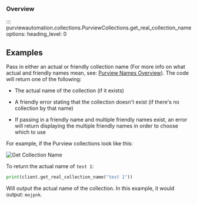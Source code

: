 ### Overview
::: purviewautomation.collections.PurviewCollections.get_real_collection_name
    options:
        heading_level: 0

## Examples

Pass in either an actual or friendly collection name (For more info on what actual and friendly names mean, see: [Purview Names Overview](../how-purview-names-work.md)). The code will return one of the following:

- The actual name of the collection (if it exists)

- A friendly error stating that the collection doesn't exist (if there's no collection by that name)

- If passing in a friendly name and multiple friendly names exist, an error will return displaying the multiple friendly names in order to choose which to use

For example, if the Purview collections look like this:

![Get Collection Name](../img/tutorial/get-collection-name/image01.png)

To return the actual name of `test 1`:

```Python
print(client.get_real_collection_name("test 1"))
```

Will output the actual name of the collection. In this example, it would output: `mojpnk`.




